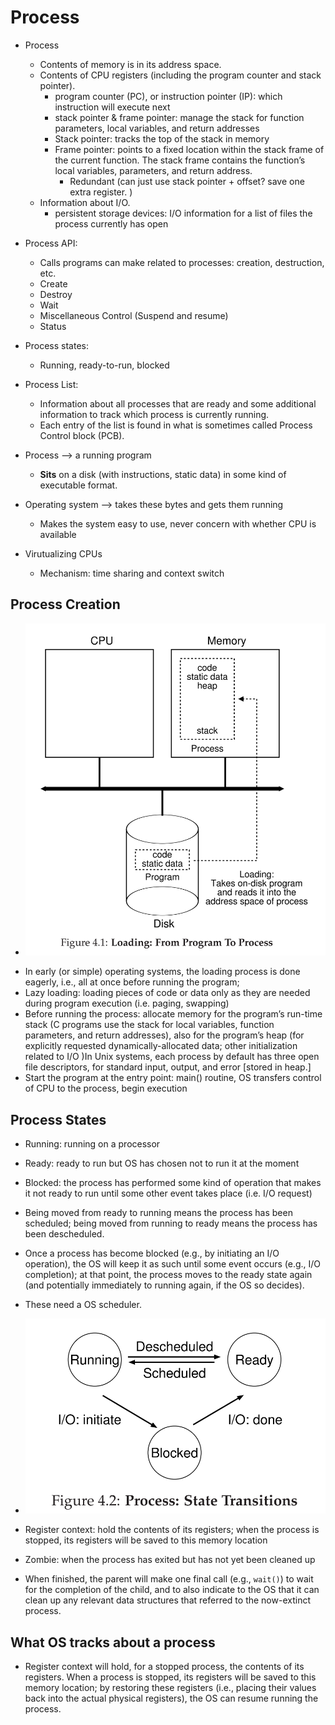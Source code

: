 # Process

- Process

  - Contents of memory is in its address space.
  - Contents of CPU registers (including the program counter and stack pointer).
    - program counter (PC), or instruction pointer (IP): which instruction will execute next
    - stack pointer & frame pointer: manage the stack for function parameters, local variables, and return addresses
    - Stack pointer: tracks the top of the stack in memory
    - Frame pointer: points to a fixed location within the stack frame of the current function. The stack frame contains the function’s local variables, parameters, and return address.
      - Redundant (can just use stack pointer + offset? save one extra register. )
  - Information about I/O.
    - persistent storage devices: I/O information for a list of files the process currently has open
- Process API:

  - Calls programs can make related to processes: creation, destruction, etc.
  - Create
  - Destroy
  - Wait
  - Miscellaneous Control (Suspend and resume)
  - Status
- Process states:

  - Running, ready-to-run, blocked
- Process List:

  - Information about all processes that are ready and some additional information to track which process is currently running.
  - Each entry of the list is found in what is sometimes called Process Control block (PCB).
- Process —> a running program

  - **Sits** on a disk (with instructions, static data) in some kind of executable format.
- Operating system —> takes these bytes and gets them running

  - Makes the system easy to use, never concern with whether CPU is available
- Virutualizing CPUs

  - Mechanism: time sharing and context switch

## Process Creation

* ![image](images/process_creation.png)

- In early (or simple) operating systems, the loading process is done eagerly, i.e., all at once before running the program;
- Lazy loading: loading pieces of code or data only as they are needed during program execution (i.e. paging, swapping)
- Before running the process: allocate memory for the program’s run-time stack (C programs use the stack for local variables, function parameters, and return addresses), also for the program’s heap (for explicitly requested dynamically-allocated data; other initialization related to I/O )In Unix systems, each process by default has three open file descriptors, for standard input, output, and error [stored in heap.]
- Start the program at the entry point: main() routine, OS transfers control of CPU to the process, begin execution

## Process States

- Running: running on a processor
- Ready: ready to run but OS has chosen not to run it at the moment
- Blocked: the process has performed some kind of operation that makes it not ready to run until some other event takes place (i.e. I/O request)
- Being moved from ready to running means the process has been scheduled; being moved from running to ready means the process has been descheduled.
- Once a process has become blocked (e.g., by initiating an I/O operation), the OS will keep it as such until some event occurs (e.g., I/O completion); at that point, the process moves to the ready state again (and potentially immediately to running again, if the OS so decides).
- These need a OS scheduler.
- ![image](images/process_state_transitions.png)

- Register context: hold the contents of its registers; when the process is stopped, its registers will be saved to this memory location
- Zombie: when the process has exited but has not yet been cleaned up
- When finished, the parent will make one final call (e.g., `wait()`) to wait for the completion of the child, and to also indicate to the OS that it can clean up any relevant data structures that referred to the now-extinct process.

## What OS tracks about a process

- Register context will hold, for a stopped process, the contents of its registers. When a process is stopped, its registers will be saved to this memory location; by restoring these registers (i.e., placing their values back into the actual physical registers), the OS can resume running the process.
